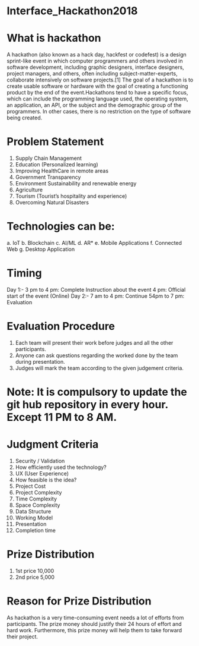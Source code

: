 # Interface_Hackathon2018


# What is hackathon

A hackathon (also known as a hack day, hackfest or codefest) is a design sprint-like event in which computer programmers and others involved in software development, including graphic designers, interface designers, project managers, and others, often including subject-matter-experts, collaborate intensively on software projects.[1]
The goal of a hackathon is to create usable software or hardware with the goal of creating a functioning product by the end of the event.Hackathons tend to have a specific focus, which can include the programming language used, the operating system, an application, an API, or the subject and the demographic group of the programmers. In other cases, there is no restriction on the type of software being created.


# Problem Statement

1.	Supply Chain Management
2.	Education (Personalized learning)
3.	Improving HealthCare in remote areas
4.	Government Transparency  
5.	Environment Sustainability and renewable energy
6.	Agriculture
7.	Tourism (Tourist’s hospitality and experience)
8.	Overcoming Natural Disasters



# Technologies can be:
a.	IoT
b.	Blockchain
c.	AI/ML
d.	AR*
e.	Mobile Applications
f.	Connected Web
g.	Desktop Application


# Timing
Day 1:-  3 pm to 4 pm: Complete Instruction about the event
	      4 pm:  Official start of the event (Online)
Day 2:-  7 am to 4 pm: Continue
	      54pm to 7 pm: Evaluation



# Evaluation Procedure
1.	Each team will present their work before judges and all the other participants. 
2.	Anyone can ask questions regarding the worked done by the team during presentation.
3.	Judges will mark the team according to the given judgement criteria.

# Note: It is compulsory to update the git hub repository in  every hour. Except 11 PM to 8 AM.



# Judgment Criteria
1.	Security / Validation
2.	How efficiently used the technology?
3.	UX (User Experience)
4.	How feasible is the idea? 
5.	Project Cost
6.	Project Complexity
7.	Time Complexity
8.	Space Complexity
9.	Data Structure
10.	Working Model
11.	Presentation
12.	Completion time


# Prize Distribution
1.	1st price 10,000
2.	2nd price 5,000
# Reason for Prize Distribution
As hackathon is a very time-consuming event needs a lot of efforts from participants. The prize money should justify their 24 hours of effort and hard work. Furthermore, this prize money will help them to take forward their project.
